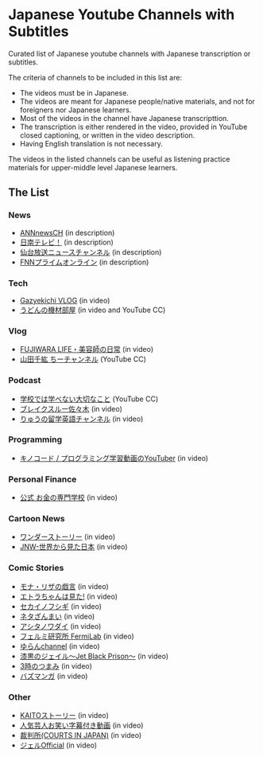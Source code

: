 # Japanese Youtube Channels with Subtitles

Curated list of Japanese youtube channels with Japanese transcription or subtitles. 

The criteria of channels to be included in this list are:

- The videos must be in Japanese.
- The videos are meant for Japanese people/native materials, and not for foreigners nor Japanese learners.
- Most of the videos in the channel have Japanese transcripttion.
- The transcription is either rendered in the video, provided in YouTube closed captioning, or written in the video description.
- Having English translation is not necessary.

The videos in the listed channels can be useful as listening practice materials for upper-middle level Japanese learners.

## The List

### News

- [ANNnewsCH](https://www.youtube.com/user/ANNnewsCH) (in description)
- [日南テレビ！](https://www.youtube.com/c/nichinantv) (in description)
- [仙台放送ニュースチャンネル](https://www.youtube.com/channel/UClElfQ7F1QndkPEFuqrDCLQ) (in description)
- [FNNプライムオンライン](https://www.youtube.com/channel/UCoQBJMzcwmXrRSHBFAlTsIw) (in description)

### Tech 

- [Gazyekichi VLOG](https://www.youtube.com/channel/UCOwj40LV2WWlaUjOHjm8zoA) (in video)
- [うどんの機材部屋](https://www.youtube.com/user/69n66) (in video and YouTube CC)

### Vlog

- [FUJIWARA LIFE・美容師の日常](https://www.youtube.com/channel/UCpa-kEaXFILCfIpR3ge4InQ) (in video)
- [山田千紘 ちーチャンネル](https://www.youtube.com/channel/UC8LaxjG_1edMnm6HninrFsg) (YouTube CC)

### Podcast

- [学校では学べない大切なこと](https://www.youtube.com/channel/UCX78gScd1RzGn6RVsAWw5iQ/featured) (YouTube CC)
- [ブレイクスルー佐々木](https://www.youtube.com/channel/UCORW3zZTUVdVwlY5Mnk8q9Q) (in video)
- [りゅうの留学英語チャンネル](https://www.youtube.com/channel/UCYwbkpClkTZHrdokM6mTISA) (in video)

### Programming

- [キノコード / プログラミング学習動画のYouTuber](https://www.youtube.com/channel/UCGlgXjYVoHLD86TQQ799WIw) (in video)

### Personal Finance

- [公式 お金の専門学校](https://www.youtube.com/channel/UCCEoqaOzY9__AReWKXrvt8Q) (in video)

### Cartoon News

- [ワンダーストーリー](https://www.youtube.com/channel/UCekVu13Amhgv6WBgO9qqtxA) (in video)
- [JNW-世界から見た日本](https://www.youtube.com/channel/UCRKfHvSR4M5vUsSIk-SEAOw) (in video)

### Comic Stories

- [モナ・リザの戯言](https://www.youtube.com/channel/UCSSkv6tmPpi8d1IrWegypsA) (in video)
- [エトラちゃんは見た!](https://www.youtube.com/c/%E3%82%A8%E3%83%88%E3%83%A9%E3%81%A1%E3%82%83%E3%82%93%E3%81%AF%E8%A6%8B%E3%81%9F) (in video)
- [セカイノフシギ](https://www.youtube.com/channel/UCssKsQJRvogzRS1U3Q9JG6Q) (in video)
- [ネタざんまい](https://www.youtube.com/channel/UCEOnMHeEy33wYE-yffgY1mQ) (in video)
- [アシタノワダイ](https://www.youtube.com/channel/UC-kF1uMFhIfvw6seHqDGwkg) (in video)
- [フェルミ研究所 FermiLab](https://www.youtube.com/channel/UC3-1iYGHfR43q_b974vUNYg) (in video)
- [ゆらんchannel](https://www.youtube.com/channel/UCd-vf-aHzw1B-ZKdvtAffnA) (in video)
- [漆黒のジェイル〜Jet Black Prison〜](https://www.youtube.com/channel/UCl0kVjsyAaDciLa4Bw2o3ag) (in video)
- [3時のつまみ](https://www.youtube.com/channel/UCeLVuDVC1mwqnuc1AV56Xig) (in video)
- [バズマンガ](https://www.youtube.com/channel/UCfLYAln1vk0yhJE7thI2JIg) (in video)

### Other

- [KAITOストーリー](https://www.youtube.com/channel/UChsqu8g9SRU9GDvw4EExTyQ) (in video)
- [人気芸人お笑い字幕付き動画](https://www.youtube.com/channel/UCl21oTCRmrX0v_t6XiihUWg/featured) (in video)
- [裁判所(COURTS IN JAPAN)](https://www.youtube.com/user/courtsjapan) (in video)
- [ジェルOfficial](https://www.youtube.com/channel/UCE0UZVTfvQ8jiNxdIlLeWeA) (in video)


